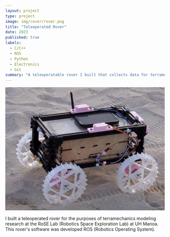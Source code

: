 ```yaml
---
layout: project
type: project
image: img/rover/rover.png
title: "Teleoperated Rover"
date: 2023
published: true
labels:
  - C/C++ 
  - ROS
  - Python
  - Electronics
  - Git
summary: "A teleoperatable rover I built that collects data for terramechanics research."
---
```


<img src="../img/rover/rover.png">

I built a teleoperated rover for the purposes of terramechanics modeling research at the RoSE Lab (Robotics Space Exploration Lab) at UH Manoa. This rover's software was developed ROS (Robotics Operating System).